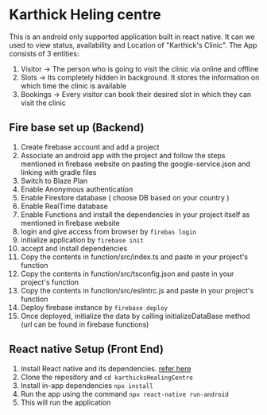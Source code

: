 # Karthick Heling centre

This is an android only supported application built in react native.
It can we used to view status, availability and Location of "Karthick's Clinic".
The App consists of 3 entities:

1. Visitor -> The person who is going to visit the clinic via online and offline
2. Slots -> Its completely hidden in background. It stores the information on which time the clinic is available
3. Bookings -> Every visitor can book their desired slot in which they can visit the clinic

## Fire base set up (Backend)

1. Create firebase account and add a project
2. Associate an android app with the project and follow the steps mentioned in firebase website on pasting the google-service.json and linking with gradle files
3. Switch to Blaze Plan
4. Enable Anonymous authentication
5. Enable Firestore database ( choose DB based on your country )
6. Enable RealTime database
7. Enable Functions and install the dependencies in your project itself as mentioned in firebase website
8. login and give access from browser by `firebas login`
9. initialize application by `firebase init`
10. accept and install dependencies
11. Copy the contents in function/src/index.ts and paste in your project's function
12. Copy the contents in function/src/tsconfig.json and paste in your project's function
13. Copy the contents in function/src/eslintrc.js and paste in your project's function
14. Deploy firebase instance by `firebase deploy`
15. Once deployed, initialize the data by calling initializeDataBase method (url can be found in firebase functions)

## React native Setup (Front End)

1. Install React native and its dependencies. [refer here](https://reactnative.dev/docs/environment-setup)
2. Clone the repository and `cd karthicksHealingCentre`
3. Install in-app dependencies `npx install`
4. Run the app using the command `npx react-native run-android`
5. This will run the application
